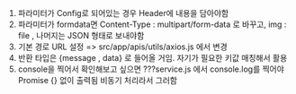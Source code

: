 
1. 파라미터가 Config로 되어있는 경우 Header에 내용을 담아야함
2. 파라미터가 formdata면 Content-Type : multipart/form-data 로 바꾸고, img : file , 나머지는 JSON 형태로 보내야함
3. 기본 경로 URL 설정  =>  src/app/apis/utils/axios.js 에서 변경 
4. 반환 타입은 {message , data} 로 들어올 거임. 자기가 필요한 키값 매칭해서 활용 
5. console을 찍어서 확인해보고 싶으면 ???service.js 에서 console.log를 찍어야 Promise {<pending>} 없이 출력됨 
비동기 처리라서 그러함